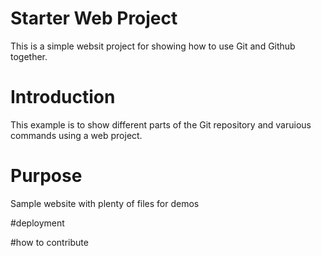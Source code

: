 # Starter Web Project
This is a simple websit project for showing how to use Git and Github together.

# Introduction
This example is to show different parts of the Git repository and varuious commands using a web project.

# Purpose

Sample website with plenty of files for demos

#deployment

#how to contribute

